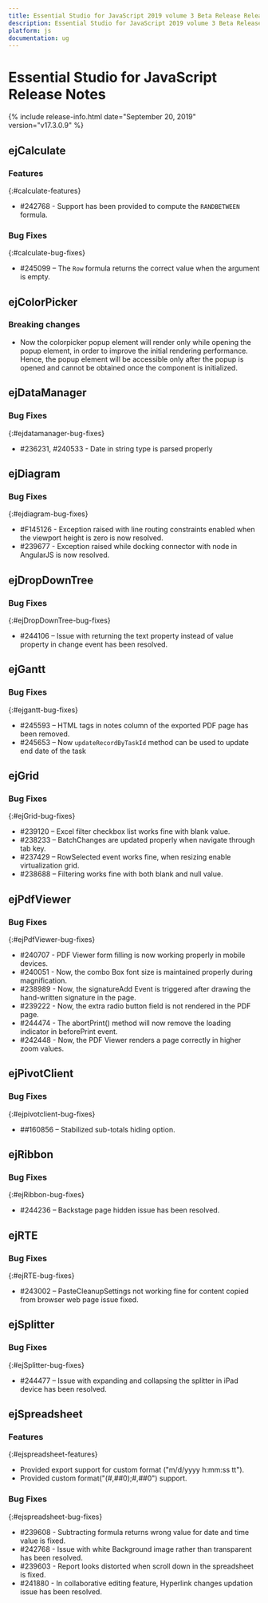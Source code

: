 ```yaml
---
title: Essential Studio for JavaScript 2019 volume 3 Beta Release Release Notes  
description: Essential Studio for JavaScript 2019 volume 3 Beta Release Release Notes  
platform: js
documentation: ug
---
```


# Essential Studio for JavaScript  Release Notes  

{% include release-info.html date="September 20, 2019"  version="v17.3.0.9" %} 





## ejCalculate

### Features
{:#calculate-features}

* \#242768 - Support has been provided to compute the `RANDBETWEEN` formula.

### Bug Fixes
{:#calculate-bug-fixes}

* \#245099 – The `Row` formula returns the correct value when the argument is empty.

## ejColorPicker

### Breaking changes

* Now the colorpicker popup element will render only while opening the popup element, in order to improve the initial rendering performance. Hence, the popup element will be accessible only after the popup is opened and cannot be obtained once the component is initialized.

## ejDataManager

### Bug Fixes	
{:#ejdatamanager-bug-fixes}

* \#236231, \#240533 - Date in string type is parsed properly
## ejDiagram

### Bug Fixes
{:#ejdiagram-bug-fixes}

* \#F145126 - Exception raised with line routing constraints enabled when the viewport height is zero is now resolved.
* \#239677 - Exception raised while docking connector with node in AngularJS is now resolved.
## ejDropDownTree

### Bug Fixes	
{:#ejDropDownTree-bug-fixes}

* \#244106 – Issue with returning the text property instead of value property in change event has been resolved.

## ejGantt

### Bug Fixes
{:#ejgantt-bug-fixes}

* \#245593 – HTML tags in notes column of the exported PDF page has been removed.
* \#245653 – Now `updateRecordByTaskId` method can be used to update end date of the task
## ejGrid 

### Bug Fixes	
{:#ejGrid-bug-fixes}

* \#239120 – Excel filter checkbox list works fine with blank value.
* \#238233 – BatchChanges are updated properly when navigate through tab key.
* \#237429 – RowSelected event works fine, when resizing enable virtualization grid.
* \#238688 – Filtering works fine with both blank and null value.


## ejPdfViewer

### Bug Fixes
{:#ejPdfViewer-bug-fixes}

* \#240707 - PDF Viewer form filling is now working properly in mobile devices.
* \#240051 - Now, the combo Box font size is maintained properly during magnification.
* \#238989 - Now, the signatureAdd Event is triggered after drawing the hand-written signature in the page.
* \#239222 - Now, the extra radio button field is not rendered in the PDF page.
* \#244474 - The abortPrint() method will now remove the loading indicator in beforePrint event.
* \#242448 - Now, the PDF Viewer renders a page correctly in higher zoom values.
## ejPivotClient

### Bug Fixes
{:#ejpivotclient-bug-fixes}

* \##160856 – Stabilized sub-totals hiding option.

## ejRibbon 

### Bug Fixes	
{:#ejRibbon-bug-fixes}

* \#244236 – Backstage page hidden issue has been resolved.

## ejRTE 

### Bug Fixes	
{:#ejRTE-bug-fixes}

* \#243002 – PasteCleanupSettings not working fine for content copied from browser web page issue fixed.

## ejSplitter

### Bug Fixes	
{:#ejSplitter-bug-fixes}

* \#244477 – Issue with expanding and collapsing the splitter in iPad device has been resolved.

## ejSpreadsheet

### Features
{:#ejspreadsheet-features}

* Provided export support for custom format ("m/d/yyyy h:mm:ss tt").
* Provided custom format("(#,##0);#,##0") support.

### Bug Fixes
{:#ejspreadsheet-bug-fixes}

* \#239608 - Subtracting formula returns wrong value for date and time value is fixed.
* \#242768 - Issue with white Background image rather than transparent has been resolved.
* \#239603 - Report looks distorted when scroll down in the spreadsheet is fixed.
* \#241880 - In collaborative editing feature, Hyperlink changes updation issue has been resolved.
